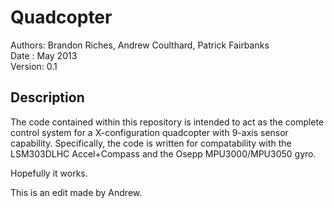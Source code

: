 Quadcopter
==========

Authors: Brandon Riches, Andrew Coulthard, Patrick Fairbanks  <br />
Date   : May 2013 <br />
Version: 0.1 <br />

Description
-----------

The code contained within this repository is intended to act as the complete control system for a X-configuration quadcopter with 9-axis sensor capability. Specifically, the code is written for compatability with the LSM303DLHC Accel+Compass and the Osepp MPU3000/MPU3050 gyro. 


Hopefully it works.

This is an edit made by Andrew.
